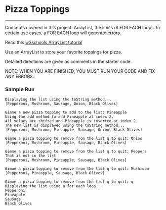 # Pizza Toppings
---

Concepts covered in this project: ArrayList, the limits of FOR EACH loops. In certain use cases, a FOR EACH loop will generate errors.

Read this [w3schools ArrayList tutorial](https://www.w3schools.com/java/java_arraylist.asp)

Use an ArrayList to store your favorite toppings for pizza.

Detailed directions are given as comments in the starter code.

NOTE: WHEN YOU ARE FINISHED, YOU MUST RUN YOUR CODE AND FIX ANY ERRORS.

### Sample Run
```
Displaying the list using the toString method...
[Pepperoni, Mushroom, Sausage, Onion, Black Olives]

Gimme a new pizza topping to add to the list: Pineapple
Using the add method to add Pineapple at index 2.
All values are shifted and Pineapple is inserted at index 2.
The new list is displayed using the toString method...
[Pepperoni, Mushroom, Pineapple, Sausage, Onion, Black Olives]

Gimme a pizza topping to remove from the list q to quit: Onion
[Pepperoni, Mushroom, Pineapple, Sausage, Black Olives]

Gimme a pizza topping to remove from the list q to quit: Peppers
That is not in the list
[Pepperoni, Mushroom, Pineapple, Sausage, Black Olives]

Gimme a pizza topping to remove from the list q to quit: Mushroom
[Pepperoni, Pineapple, Sausage, Black Olives]

Gimme a pizza topping to remove from the list q to quit: q
Displaying the list using a for each loop...
Pepperoni
Pineapple
Sausage
Black Olives
```

  